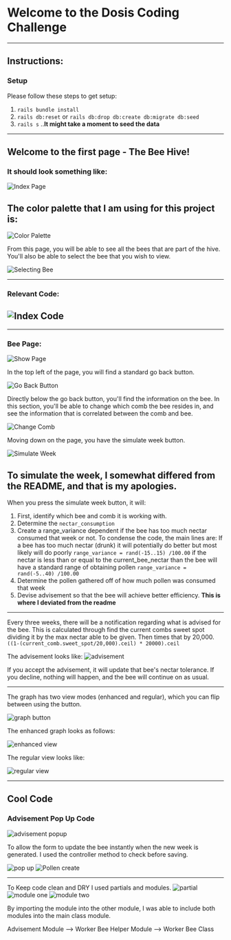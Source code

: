 # Welcome to the Dosis Coding Challenge
------------------------
## Instructions:
  ### Setup
  Please follow these steps to get setup: 
  1) `rails bundle install`
  2)  `rails db:reset` or `rails db:drop db:create db:migrate db:seed`
  3) `rails s`
   ..**It might take a moment to seed the data**
  
 
  
 -----------------------

 ## Welcome to the first page - The Bee Hive!
 ### It should look something like:
 ![Index Page](https://github.com/Micjoey/Dosis/blob/master/app/assets/images/index_page.jpg)

 ## The color palette that I am using for this project is:
 ![Color Palette](https://github.com/Micjoey/Dosis/blob/d5ea864106322a707ae7459c6d90ca818482a8c1/app/assets/images/color_palette.png)
 
 From this page, you will be able to see all the bees that are part of the hive.
 You'll also be able to select the bee that you wish to view.

 ![Selecting Bee](https://github.com/Micjoey/Dosis/blob/217b95613292bd077cb3c3f8c0e1773de1dbe325/app/assets/images/selecting_bee.png)

 ----------
 ### Relevant Code:
 ![Index Code](https://github.com/Micjoey/Dosis/blob/master/app/assets/images/index_code.png)
 ------
 -------------
 ### Bee Page:
![Show Page](https://github.com/Micjoey/Dosis/blob/master/app/assets/images/show_bee_page.png)

In the top left of the page, you will find a standard go back button.

![Go Back Button](https://github.com/Micjoey/Dosis/blob/d5ea864106322a707ae7459c6d90ca818482a8c1/app/assets/images/go_back_button.png)

Directly below the go back button, you'll find the information on the bee. 
In this section, you'll be able to change which comb the bee resides in, and see the information that is correlated between the comb and bee.

![Change Comb](https://github.com/Micjoey/Dosis/blob/d5ea864106322a707ae7459c6d90ca818482a8c1/app/assets/images/change_comb_button.png)

Moving down on the page, you have the simulate week button. 

![Simulate Week](https://github.com/Micjoey/Dosis/blob/d5ea864106322a707ae7459c6d90ca818482a8c1/app/assets/images/simulate_week_button.png)


To simulate the week, I somewhat differed from the README, and that is my apologies.
-----
When you press the simulate week button, it will:
1) First, identify which bee and comb it is working with. 
2) Determine the `nectar_consumption`
3) Create a range_variance dependent if the bee has too much nectar consumed that week or not. To condense the code, the main lines are:
If a bee has too much nectar (drunk) it will potentially do better but most likely will do poorly
`range_variance = rand(-15..15) /100.00` 
if the nectar is less than or equal to the current_bee_nectar than the bee will have a standard range of obtaining pollen
`range_variance = rand(-5..40) /100.00`
4) Determine the pollen gathered off of how much pollen was consumed that week
5) Devise advisement so that the bee will achieve better efficiency. **This is where I deviated from the readme**
----

Every three weeks, there will be a notification regarding what is advised for the bee. This is calculated through find the current combs sweet spot dividing it by the max nectar able to be given. Then times that by 20,000.
`((1-(current_comb.sweet_spot/20,000).ceil) * 20000).ceil`

The advisement looks like:
![advisement](https://github.com/Micjoey/Dosis/blob/master/app/assets/images/advisement.png)

If you accept the advisement, it will update that bee's nectar tolerance. If you decline, nothing will happen, and the bee will continue on as usual.

----

The graph has two view modes (enhanced and regular), which you can flip between using the button.

![graph button](https://github.com/Micjoey/Dosis/blob/d5ea864106322a707ae7459c6d90ca818482a8c1/app/assets/images/graph_and_button.png)

The enhanced graph looks as follows: 

![enhanced view](https://github.com/Micjoey/Dosis/blob/d5ea864106322a707ae7459c6d90ca818482a8c1/app/assets/images/graph_and_data.png)

The regular view looks like:

![regular view](https://github.com/Micjoey/Dosis/blob/master/app/assets/images/regular_graph.png)

---

## Cool Code
### Advisement Pop Up Code
![advisement popup](https://github.com/Micjoey/Dosis/blob/master/app/assets/images/advisement_code.png)


To allow the form to update the bee instantly when the new week is generated. I used the controller method to check before saving.

![pop up](https://github.com/Micjoey/Dosis/blob/master/app/assets/images/pop_up_logic.png)
![Pollen create](https://github.com/Micjoey/Dosis/blob/master/app/assets/images/PollenCreation.png)


-----

To Keep code clean and DRY I used partials and modules.
![partial](https://github.com/Micjoey/Dosis/blob/master/app/assets/images/partial.png)
![module one](https://github.com/Micjoey/Dosis/blob/master/app/assets/images/module_one.png)
![module two](https://github.com/Micjoey/Dosis/blob/master/app/assets/images/module_two.png)

By importing the module into the other module, I was able to include both modules into
the main class module.

Advisement Module --> Worker Bee Helper Module --> Worker Bee Class
